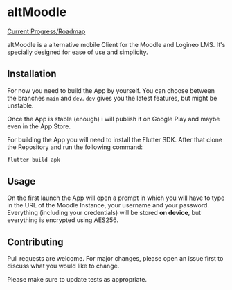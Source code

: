 # altMoodle

[Current Progress/Roadmap](https://github.com/phibr0/altMoodle/projects/1)

altMoodle is a alternative mobile Client for the Moodle and Logineo LMS. It's specially designed for ease of use and simplicity. 

## Installation

For now you need to build the App by yourself. You can choose between the branches `main` and `dev`. `dev` gives you the latest features, but might be unstable.


Once the App is stable (enough) i will publish it on Google Play and maybe even in the App Store.

For building the App you will need to install the Flutter SDK. After that clone the Repository and run the following command:

```zsh
flutter build apk
```

## Usage

On the first launch the App will open a prompt in which you will have to type in the URL of the Moodle Instance, your username and your password. Everything (including your credentials) will be stored **on device**, but everything is encrypted using AES256.

## Contributing
Pull requests are welcome. For major changes, please open an issue first to discuss what you would like to change.

Please make sure to update tests as appropriate.
